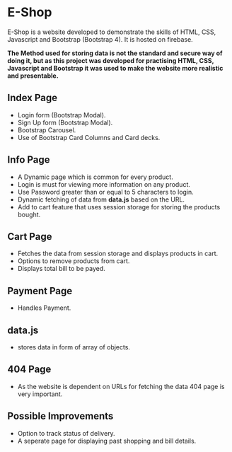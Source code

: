 # E-Shop
E-Shop is a website developed to demonstrate the skills of HTML, CSS, Javascript and Bootstrap (Bootstrap 4). It is hosted on firebase.

**The Method used for storing data is not the standard and secure way of doing it, but as this project was developed for practising HTML, CSS, Javascript and Bootstrap it was used to make the website more realistic and presentable.**

## Index Page
- Login form (Bootstrap Modal).
- Sign Up form (Bootstrap Modal).
- Bootstrap Carousel.
- Use of Bootstrap Card Columns and Card decks.

## Info Page
- A Dynamic page which is common for every product.
- Login is must for viewing more information on any product.
- Use Password greater than or equal to 5 characters to login.
- Dynamic fetching of data from **data.js** based on the URL.
- Add to cart feature that uses session storage for storing the products bought.

## Cart Page
- Fetches the data from session storage and displays products in cart.
- Options to remove products from cart.
- Displays total bill to be payed.

## Payment Page
- Handles Payment.

## data.js
- stores data in form of array of objects.

## 404 Page
- As the website is dependent on URLs for fetching the data 404 page is very important.

## Possible Improvements
- Option to track status of delivery.
- A seperate page for displaying past shopping and bill details.
